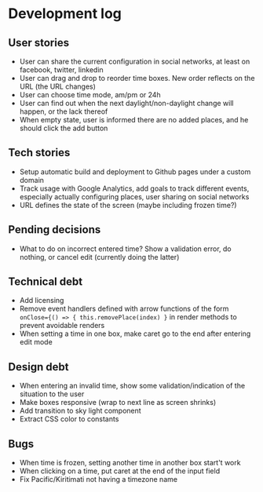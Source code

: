 Development log
===============

## User stories

* User can share the current configuration in social networks, at least on facebook, twitter, linkedin
* User can drag and drop to reorder time boxes. New order reflects on the URL (the URL changes)
* User can choose time mode, am/pm or 24h
* User can find out when the next daylight/non-daylight change will happen, or the lack thereof
* When empty state, user is informed there are no added places, and he should click the add button

## Tech stories

* Setup automatic build and deployment to Github pages under a custom domain
* Track usage with Google Analytics, add goals to track different events, especially actually configuring places, user sharing on social networks
* URL defines the state of the screen (maybe including frozen time?)

## Pending decisions

* What to do on incorrect entered time? Show a validation error, do nothing, or cancel edit (currently doing the latter)

## Technical debt

* Add licensing
* Remove event handlers defined with arrow functions of the form `onClose={() => { this.removePlace(index) }` in render methods to prevent avoidable renders
* When setting a time in one box, make caret go to the end after entering edit mode

## Design debt

* When entering an invalid time, show some validation/indication of the situation to the user
* Make boxes responsive (wrap to next line as screen shrinks)
* Add transition to sky light component
* Extract CSS color to constants

## Bugs

* When time is frozen, setting another time in another box start't work
* When clicking on a time, put caret at the end of the input field
* Fix Pacific/Kiritimati not having a timezone name
